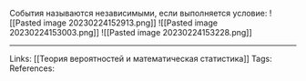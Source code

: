События называются независимыми, если выполняется условие:
![[Pasted image 20230224152913.png]]
![[Pasted image 20230224153003.png]]
![[Pasted image 20230224153228.png]]


___
Links: [[Теория вероятностей и математическая статистика]]
Tags:
References: